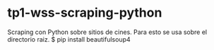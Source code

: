 # tp1-wss-scraping-python
Scraping con Python sobre sitios de cines.
Para esto se usa sobre el directorio raiz.
$ pip install beautifulsoup4
